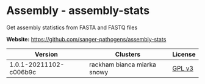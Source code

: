 # Assembly - assembly-stats

Get assembly statistics from FASTA and FASTQ files



**Website:** <https://github.com/sanger-pathogens/assembly-stats>

| Version | Clusters | License |
| ------- | -------- | ------- |
| 1.0.1-20211102-c006b9c | rackham bianca miarka snowy | [GPL v3](https://github.com/sanger-pathogens/assembly-stats/blob/master/LICENSE) |

